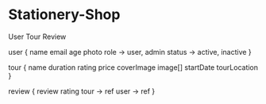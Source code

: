 #  Stationery-Shop

User
Tour
Review

user {
name
email
age
photo
role -> user, admin
status -> active, inactive
}

tour {
name
duration
rating
price
coverImage
image[]
startDate
tourLocation
}

review {
review
rating
tour -> ref
user -> ref
}
